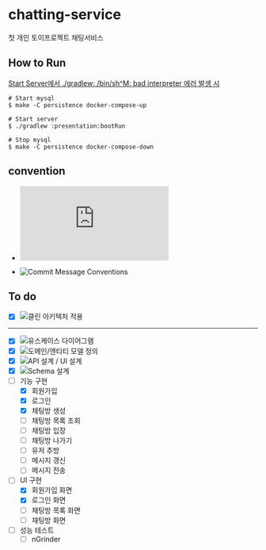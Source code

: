 # chatting-service
첫 개인 토이프로젝트 채팅서비스

## How to Run

[Start Server에서 ./gradlew: /bin/sh^M: bad interpreter 에러 발생 시](https://github.com/dmdwns2/chatting-service/issues/28)

```shell
# Start mysql
$ make -C persistence docker-compose-up

# Start server
$ ./gradlew :presentation:bootRun

# Stop mysql
$ make -C persistence docker-compose-down
```

## convention

- ![Java Style Guide](https://google.github.io/styleguide/javaguide.html)

- ![Commit Message Conventions](https://gist.github.com/stephenparish/9941e89d80e2bc58a153)

## To do

- [x] ![클린 아키텍처 적용](https://github.com/dmdwns2/chatting-service/issues/8)
---
- [x] ![유스케이스 다이어그램](https://github.com/dmdwns2/chatting-service/issues/2)
- [x] ![도메인/엔티티 모델 정의](https://github.com/dmdwns2/chatting-service/issues/1) 
- [x] ![API 설계 / UI 설계](https://github.com/dmdwns2/chatting-service/issues/3)
- [x] ![Schema 설계](https://github.com/dmdwns2/chatting-service/issues/7)
- [ ] 기능 구현
  - [x] 회원가입
  - [x] 로그인
  - [x] 채팅방 생성
  - [ ] 채팅방 목록 조회
  - [ ] 채팅방 입장
  - [ ] 채팅방 나가기
  - [ ] 유저 추방
  - [ ] 메시지 갱신
  - [ ] 메시지 전송
- [ ] UI 구현
  - [x] 회원가입 화면
  - [x] 로그인 화면
  - [ ] 채팅방 목록 화면
  - [ ] 채팅방 화면
- [ ] 성능 테스트
  - [ ] nGrinder
